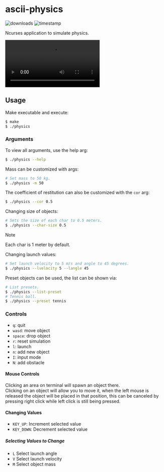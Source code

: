 # ascii-physics

![downloads](https://img.shields.io/github/downloads/xyzpw/ascii-physics/total)
![timestamp](https://img.shields.io/date/1741367040?label=repo%20creation)

Ncurses application to simulate physics.

<video src="https://github.com/user-attachments/assets/8f8cc1a6-6134-4701-9ea9-7be5166ae7aa"></video>

## Usage
Make executable and execute:
```bash
$ make
$ ./physics
```

### Arguments
To view all arguments, use the help arg:
```bash
$ ./physics --help
```

Mass can be customized with args:
```bash
# Set mass to 50 kg.
$ ./physics -m 50
```

The coefficient of restitution can also be customized with the `cor` arg:
```bash
$ ./physics --cor 0.5
```

Changing size of objects:
```bash
# Sets the size of each char to 0.5 meters.
$ ./physics --char-size 0.5
```
> [!NOTE]
> Each char is 1 meter by default.

Changing launch values:
```bash
# Set launch velocity to 5 m/s and angle to 45 degrees.
$ ./physics --lvelocity 5 --langle 45
```

Preset objects can be used, the list can be shown via:
```bash
# List presets.
$ ./physics --list-preset
# Tennis ball.
$ ./physics --preset tennis
```

### Controls
- `q`: quit
- `wasd`: move object
- `space`: drop object
- `r`: reset simulation
- `l`: launch
- `n`: add new object
- `I`: input mode
- `N`: add obstacle

#### Mouse Controls
Clicking an area on terminal will spawn an object there.<br>
Clicking on an object will allow you to move it, when the left mouse
 is released the object will be placed in that position,
 this can be canceled by pressing right click while left click is still being pressed.

#### Changing Values
- `KEY_UP`: Increment selected value
- `KEY_DOWN`: Decrement selected value

##### Selecting Values to Change
- `L` Select launch angle
- `V` Select launch velocity
- `M` Select object mass
